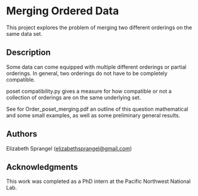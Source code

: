 # Merging Ordered Data

This project explores the problem of merging two different orderings on the same data set. 

## Description

Some data can come equipped with multiple different orderings or partial orderings. In general, two orderings do not have to be completely compatible. 

poset compatibility.py gives a measure for how compatible or not a collection of orderings are on the same underlying set. 

See for Order_poset_merging.pdf an outline of this question mathematical and some small examples, as well as some preliminary general results.


## Authors

Elizabeth Sprangel
(elizabethsprangel@gmail.com)

## Acknowledgments

This work was completed as a PhD intern at the Pacific Northwest National Lab.
